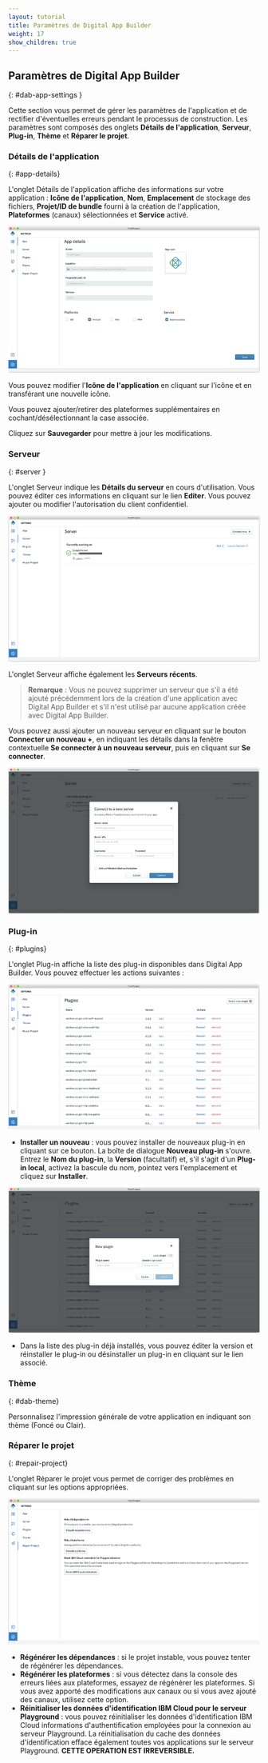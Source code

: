 ```yaml
---
layout: tutorial
title: Paramètres de Digital App Builder
weight: 17
show_children: true
---
```

<!-- NLS_CHARSET=UTF-8 -->

## Paramètres de Digital App Builder
{: #dab-app-settings }

Cette section vous permet de gérer les paramètres de l'application et de rectifier d'éventuelles erreurs pendant le processus de construction. Les paramètres sont composés des onglets **Détails de l'application**, **Serveur**, **Plug-in**, **Thème** et **Réparer le projet**.

### Détails de l'application
{: #app-details}

L'onglet Détails de l'application affiche des informations sur votre application : **Icône de l'application**, **Nom**, **Emplacement** de stockage des fichiers, **Projet/ID de bundle** fourni à la création de l'application, **Plateformes** (canaux) sélectionnées et **Service** activé.

![Paramètres - Détails de l'application](dab-settings.png)

Vous pouvez modifier l'**Icône de l'application** en cliquant sur l'icône et en transférant une nouvelle icône.

Vous pouvez ajouter/retirer des plateformes supplémentaires en cochant/désélectionnant la case associée.

Cliquez sur **Sauvegarder** pour mettre à jour les modifications.

### Serveur
{: #server }

L'onglet Serveur indique les **Détails du serveur** en cours d'utilisation. Vous pouvez éditer ces informations en cliquant sur le lien **Editer**. Vous pouvez ajouter ou modifier l'autorisation du client confidentiel.

![Paramètres - Détails du serveur](dab-settings-server.png)

L'onglet Serveur affiche également les **Serveurs récents**.

>**Remarque** : Vous ne pouvez supprimer un serveur que s'il a été ajouté précédemment lors de la création d'une application avec Digital App Builder et s'il n'est utilisé par aucune application créée avec Digital App Builder.

Vous pouvez aussi ajouter un nouveau serveur en cliquant sur le bouton **Connecter un nouveau +**, en indiquant les détails dans la fenêtre contextuelle **Se connecter à un nouveau serveur**, puis en cliquant sur **Se connecter**.

![Paramètres - Nouveau serveur](dab-settings-new-server.png)

### **Plug-in**
{: #plugins}

L'onglet Plug-in affiche la liste des plug-in disponibles dans Digital App Builder. Vous pouvez effectuer les actions suivantes :

![Paramètres - Plug-in disponibles](dab-settings-plugins.png)

* **Installer un nouveau** : vous pouvez installer de nouveaux plug-in en cliquant sur ce bouton. La boîte de dialogue **Nouveau plug-in** s'ouvre. Entrez le **Nom du plug-in**, la **Version** (facultatif) et, s'il s'agit d'un **Plug-in local**, activez la bascule du nom, pointez vers l'emplacement et cliquez sur **Installer**.

![Paramètres - Nouveaux plug-in](dab-settings-new-plugins.png)

* Dans la liste des plug-in déjà installés, vous pouvez éditer la version et réinstaller le plug-in ou désinstaller un plug-in en cliquant sur le lien associé.


### Thème
{: #dab-theme}

Personnalisez l'impression générale de votre application en indiquant son thème (Foncé ou Clair). 

### Réparer le projet
{: #repair-project}

L'onglet Réparer le projet vous permet de corriger des problèmes en cliquant sur les options appropriées.

![Paramètres - Réparer](dab-settings-repair.png)

* **Régénérer les dépendances** : si le projet instable, vous pouvez tenter de régénérer les dépendances.
* **Régénérer les plateformes** : si vous détectez dans la console des erreurs liées aux plateformes, essayez de régénérer les plateformes. Si vous avez apporté des modifications aux canaux ou si vous avez ajouté des canaux, utilisez cette option.
* **Réinitialiser les données d'identification IBM Cloud pour le serveur Playground** : vous pouvez réinitialiser les données d'identification IBM Cloud informations d'authentification employées pour la connexion au serveur Playground. La réinitialisation du cache des données d'identification efface également toutes vos applications sur le serveur Playground. **CETTE OPERATION EST IRREVERSIBLE.**
